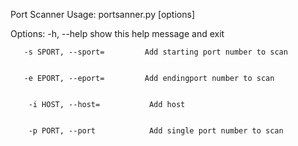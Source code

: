 Port Scanner
Usage: portsanner.py [options]

Options:
        -h, --help                 show this help message and exit
  
  
       -s SPORT, --sport=         Add starting port number to scan
  
  
       -e EPORT, --eport=         Add endingport number to scan
  
  
        -i HOST, --host=           Add host
  
  
        -p PORT, --port            Add single port number to scan
  



